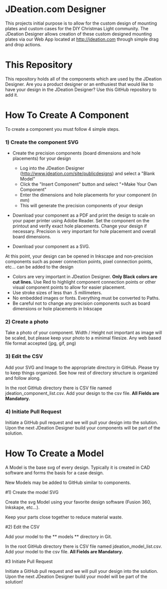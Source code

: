 # JDeation.com Designer
This projects initial purpose is to allow for the custom design of mounting plates and custom cases for the DIY Christmas Light community.
The JDeation Designer allows creation of these custom designed mounting plates via our Web App located at http://jdeation.com through simple drag and drop actions.

# This Repository
This repository holds all of the components which are used by the JDeation Designer.  Are you a product designer or an enthusiest that would like to have your design in the JDeation Designer?
Use this GitHub repository to add it.

# How To Create A Component
To create a component you must follow 4 simple steps.

### 1) Create the component SVG

* Create the precision components (board dimensions and hole placements) for your design
   * Log into the JDeation Designer (http://www.jdeation.com/site/publicdesigns) and select a "Blank Model"
   * Click the "Insert Component" button and select "+Make Your Own Component"
   * Enter the dimensions and hole placements for your component (in mm)
   * This will generate the precision components of your design
   
* Download your component as a PDF and print the design to scale on your paper printer using Adobe Reader.  Set the component on the printout and verify exact hole placements.  Change your design if necessary.  Precision is very important for hole placement and overall board dimensions.   

* Download your component as a SVG.  

At this point,  your design can be opened in Inkscape and non-precision components such as power connection points,  pixel connection points, etc... can be added to the design
   * Colors are very important in JDeation Designer.  **Only Black colors are cut lines.**  Use Red to highlight component connection points or other visual component points to allow for easier placement.
   * Use stroke sizes of less than .5 millimeters.
   * No embedded images or fonts.  Everything must be converted to Paths.
   * Be careful not to change any precision components such as board dimensions or hole placements in Inkscape 

### 2) Create a photo

Take a photo of your component.  Width / Height not important as image will be scaled,  but please
keep your photo to a minimal filesize.  Any web based file format accepted (jpg, gif, png)

### 3) Edit the CSV

Add your SVG and Image to the appropriate directory in GitHub.  Please try to keep things organized.  See how
rest of directory structure is organized and follow along.

In the root GitHub directory there is CSV file named jdeation_component_list.csv.  Add your
design to the csv file.  **All Fields are Mandatory.**

### 4) Initiate Pull Request

Initiate a GitHub pull request and we will pull your design into the solution.  Upon the next JDeation Designer build your components will be part of the solution.


# How To Create a Model

A Model is the base svg of every design.
Typically it is created in CAD software and forms the basis for a case design.

New Models may be added to GitHub similar to components.

#1) Create the model SVG

Create the svg Model using your favorite design software (Fusion 360, Inkskape, etc...).

Keep your parts close together to reduce material waste.

#2) Edit the CSV

Add your model to the ** models ** directory in Git.

In the root GitHub directory there is CSV file named jdeation_model_list.csv.  Add your
model to the csv file.  **All Fields are Mandatory.**

#3 Initiate Pull Request

Initiate a GitHub pull request and we will pull your design into the solution.  Upon the next JDeation Designer build your model will be part of the solution!





